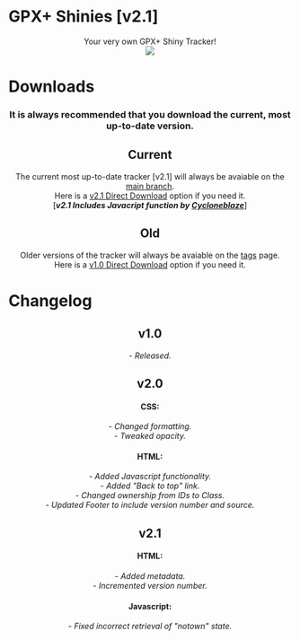 # GPX+ Shinies [v2.1]
<p align="center">Your very own GPX+ Shiny Tracker!<br>
<img src="https://i.imgur.com/IZEwmZk.png">

  
# Downloads
<h3 align="center">It is always recommended that you download the current, most up-to-date version.</h1>
<h2 align="center">Current</h1>
<p align="center">The current most up-to-date tracker [v2.1] will always be avaiable on the <a href="https://github.com/Level-X/GPX-Shinies ">main branch</a>.<br>
Here is a <a href="https://github.com/Level-X/GPX-Shinies/archive/refs/heads/main.zip">v2.1 Direct Download</a> option if you need it.<br>
[<b><i>v2.1 Includes Javacript function by <a href="https://github.com/Cycloneblaze">Cycloneblaze</a></i></b>]</p>

<h2 align="center">Old</h1>
<p align="center">Older versions of the tracker will always be avaiable on the <a href="https://github.com/Level-X/GPX-Shinies/tags">tags</a> page.<br>
Here is a <a href="https://github.com/Level-X/GPX-Shinies/archive/refs/tags/1.0.zip">v1.0 Direct Download</a> option if you need it.</p>


# Changelog
<h2 align="center">v1.0</h1>
<p align="center"> - <i>Released.</i>
  
<h2 align="center">v2.0</h1>
<h4 align="center">CSS:</h1>
<p align="center"> - <i>Changed formatting.</i><br>
- <i>Tweaked opacity.</i></p>
<h4 align="center">HTML:</h1>
<p align="center"> - <i>Added Javascript functionality.</i><br>
- <i>Added "Back to top" link.</i><br>
- <i>Changed ownership from IDs to Class.</i><br>
- <i>Updated Footer to include version number and source.</i></p>

<h2 align="center">v2.1</h1>
<h4 align="center">HTML:</h1>
<p align="center"> - <i>Added metadata.</i><br>
- <i>Incremented version number.</i></p>
<h4 align="center">Javascript:</h1>
<p align="center"> - <i>Fixed incorrect retrieval of "notown" state.</i></p>
